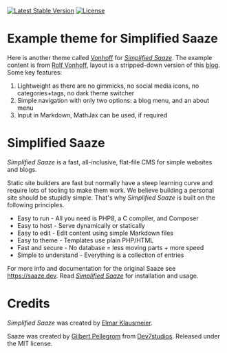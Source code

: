 <p>
<a href="https://packagist.org/packages/eklausme/saaze-vonhoff"><img src="https://img.shields.io/packagist/v/eklausme/saaze-vonhoff" alt="Latest Stable Version"></a>
<a href="https://packagist.org/packages/eklausme/saaze-vonhoff"><img src="https://img.shields.io/packagist/l/eklausme/saaze-vonhoff" alt="License"></a>
</p>

# Example theme for Simplified Saaze

Here is another theme called [Vonhoff](https://eklausmeier.goip.de/vonhoff) for [_Simplified Saaze_](https://eklausmeier.goip.de/blog/2021/10-31-simplified-saaze). The example content is from [Rolf Vonhoff](http://www.rolf-vonhoff.de), layout is a stripped-down version of this [blog](https://eklausmeier.goip.de/blog).
Some key features:
1. Lightweight as there are no gimmicks, no social media icons, no categories+tags, no dark theme switcher
2. Simple navigation with only two options: a blog menu, and an about menu
3. Input in Markdown, MathJax can be used, if required


# Simplified Saaze

_Simplified Saaze_ is a fast, all-inclusive, flat-file CMS for simple websites and blogs.

Static site builders are fast but normally have a steep learning curve and require lots of tooling to make them work. We believe building a personal site should be stupidly simple. That's why _Simplified Saaze_ is built on the following principles.

* Easy to run - All you need is PHP8, a C compiler, and Composer
* Easy to host - Serve dynamically or statically
* Easy to edit - Edit content using simple Markdown files
* Easy to theme - Templates use plain PHP/HTML
* Fast and secure - No database = less moving parts + more speed
* Simple to understand - Everything is a collection of entries

For more info and documentation for the original Saaze see https://saaze.dev. Read [_Simplified Saaze_](https://eklausmeier.goip.de/blog/2021/10-31-simplified-saaze) for installation and usage.

# Credits

_Simplified Saaze_ was created by [Elmar Klausmeier](https://eklausmeier.goip.de).

Saaze was created by [Gilbert Pellegrom](https://gilbitron.me) from [Dev7studios](https://dev7studios.co). Released under the MIT license.

